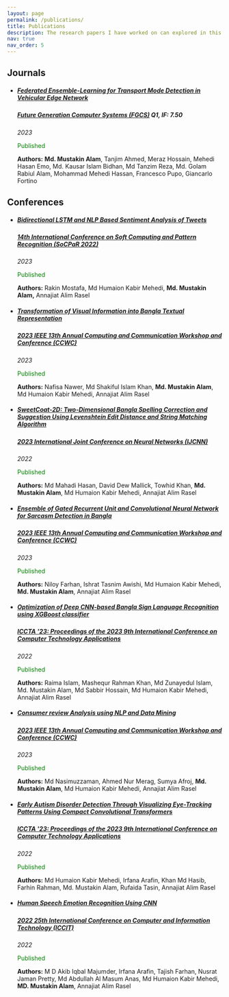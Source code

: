 ```yaml
---
layout: page
permalink: /publications/
title: Publications
description: The research papers I have worked on can explored in this section
nav: true
nav_order: 5
---
```

<h2><b>Journals</b></h2>
<ul>
<li><h5><b><a href="https://doi.org/10.1016/j.future.2023.07.022">Federated Ensemble-Learning for Transport Mode Detection in Vehicular Edge Network</a></b></h5></li>
<h5><a href="https://www.sciencedirect.com/journal/future-generation-computer-systems">Future Generation Computer Systems (FGCS)</a> <b>Q1, IF: 7.50</b></h5>
<i>2023</i><br>
<p style="color: green">Published</p>
<b>Authors:</b> <b>Md. Mustakin Alam</b>, Tanjim Ahmed, Meraz Hossain, Mehedi Hasan Emo, Md. Kausar Islam Bidhan, Md Tanzim Reza, Md. Golam Rabiul Alam, Mohammad Mehedi Hassan, Francesco Pupo, Giancarlo Fortino<br>
</ul>
<h2><b>Conferences</b></h2>
<ul>
<li><h5><b><a href="https://link.springer.com/chapter/10.1007/978-3-031-27524-1_62">Bidirectional LSTM and NLP Based Sentiment Analysis of Tweets</a></b></h5></li>
<h5><a href="http://www.mirlabs.org/socpar22/">14th International Conference on Soft Computing and Pattern Recognition (SoCPaR 2022)</a></h5>
<i>2023</i><br>
<p style="color: green">Published</p>
<b>Authors:</b> Rakin Mostafa, Md Humaion Kabir Mehedi, <b>Md. Mustakin Alam,</b> Annajiat Alim Rasel<br>
<p>
<li><h5><b><a href="https://ieeexplore.ieee.org/abstract/document/10099345">Transformation of Visual Information into Bangla Textual Representation</a></b></h5></li>
<h5><a href="https://ieee-ccwc.org/">2023 IEEE 13th Annual Computing and Communication Workshop and Conference (CCWC)</a></h5>
<i>2023</i><br>
<p style="color: green">Published</p>
<b>Authors:</b> Nafisa Nawer, Md Shakiful Islam Khan, <b>Md. Mustakin Alam</b>, Md Humaion Kabir Mehedi, Annajiat Alim Rasel<br>
<p>
<li><h5><b><a href="https://ieeexplore.ieee.org/abstract/document/10191392">SweetCoat-2D: Two-Dimensional Bangla Spelling Correction and Suggestion Using Levenshtein Edit Distance and String Matching Algorithm</a></b></h5></li>
<h5><a href="https://2023.ijcnn.org/">2023 International Joint Conference on Neural Networks (IJCNN)</a></h5>
<i>2022</i><br>
<p style="color: green">Published</p>
<b>Authors:</b> Md Mahadi Hasan, David Dew Mallick, Towhid Khan, <b>Md. Mustakin Alam</b>, Md Humaion Kabir Mehedi, Annajiat Alim Rasel<br>
<p>
<li><h5><b><a href="https://ieeexplore.ieee.org/abstract/document/10099157">Ensemble of Gated Recurrent Unit and Convolutional Neural Network for Sarcasm Detection in Bangla</a></b></h5></li>
<h5><a href="https://ieee-ccwc.org/">2023 IEEE 13th Annual Computing and Communication Workshop and Conference (CCWC)</a></h5>
<i>2023</i><br>
<p style="color: green">Published</p>
<b>Authors:</b> Niloy Farhan, Ishrat Tasnim Awishi, Md Humaion Kabir Mehedi, <b>Md. Mustakin Alam</b>, Annajiat Alim Rasel<br>
<p>
<li><h5><b><a href="https://dl.acm.org/doi/abs/10.1145/3605423.3605430">Optimization of Deep CNN-based Bangla Sign Language Recognition using XGBoost classifier</a></b></h5></li>
<h5><a href="https://dl.acm.org/doi/proceedings/10.1145/3605423">ICCTA '23: Proceedings of the 2023 9th International Conference on Computer Technology Applications</a></h5>
<i>2022</i><br>
<p style="color: green">Published</p>
<b>Authors:</b> Raima Islam, Mashequr Rahman Khan, Md Zunayedul Islam, Md. Mustakin Alam, Md Sabbir Hossain, Md Humaion Kabir Mehedi, Annajiat Alim Rasel<br>
<p>
<li><h5><b><a href="https://ieeexplore.ieee.org/abstract/document/10099278">Consumer review Analysis using NLP and Data Mining</a></b></h5></li>
<h5><a href="https://ieee-ccwc.org/">2023 IEEE 13th Annual Computing and Communication Workshop and Conference (CCWC)</a></h5>
<i>2023</i><br>
<p style="color: green">Published</p>
<b>Authors:</b> Md Nasimuzzaman, Ahmed Nur Merag, Sumya Afroj, <b>Md. Mustakin Alam</b>, Md Humaion Kabir Mehedi, Annajiat Alim Rasel<br>
<p>
<li><h5><b><a href="https://dl.acm.org/doi/abs/10.1145/3605423.3605429">Early Autism Disorder Detection Through Visualizing Eye-Tracking Patterns Using Compact Convolutional Transformers</a></b></h5></li>
<h5><a href="https://dl.acm.org/doi/proceedings/10.1145/3605423">ICCTA '23: Proceedings of the 2023 9th International Conference on Computer Technology Applications</a></h5>
<i>2022</i><br>
<p style="color: green">Published</p>
<b>Authors:</b> Md Humaion Kabir Mehedi, Irfana Arafin, Khan Md Hasib, Farhin Rahman, Md. Mustakin Alam, Rufaida Tasin, Annajiat Alim Rasel<br>
<p>
<li><h5><b><a href="https://ieeexplore.ieee.org/abstract/document/10054654">Human Speech Emotion Recognition Using CNN</a></b></h5></li>
<h5><a href="https://iccit.org.bd/2022/">2022 25th International Conference on Computer and Information Technology (ICCIT)</a></h5>
<i>2022</i><br>
<p style="color: green">Published</p>
<b>Authors:</b> M D Akib Iqbal Majumder, Irfana Arafin, Tajish Farhan, Nusrat Jaman Pretty, Md Abdullah Al Masum Anas, Md Humaion Kabir Mehedi, <b>MD. Mustakin Alam</b>, Annajiat Alim Rasel<br>
